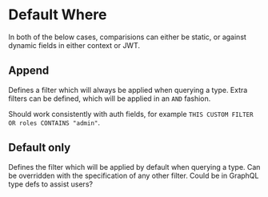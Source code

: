 # Default Where

In both of the below cases, comparisions can either be static, or against dynamic fields in either context or JWT.

## Append

Defines a filter which will always be applied when querying a type. Extra filters can be defined, which will be applied in an `AND` fashion.

Should work consistently with auth fields, for example `THIS CUSTOM FILTER OR roles CONTAINS "admin"`.

## Default only

Defines the filter which will be applied by default when querying a type. Can be overridden with the specification of any other filter. Could be in GraphQL type defs to assist users?
